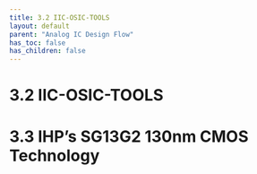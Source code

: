 ```yaml
---
title: 3.2 IIC-OSIC-TOOLS
layout: default
parent: "Analog IC Design Flow"
has_toc: false
has_children: false
---
```


# 3.2 IIC-OSIC-TOOLS

# 3.3 IHP’s SG13G2 130nm CMOS Technology
